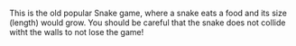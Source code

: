 This is the old popular Snake game, where a snake eats a food and its size (length) would grow. You should be careful that the snake does not collide witht the walls to not lose the game!
